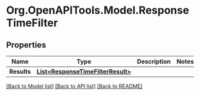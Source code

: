 # Org.OpenAPITools.Model.ResponseTimeFilter

## Properties

Name | Type | Description | Notes
------------ | ------------- | ------------- | -------------
**Results** | [**List&lt;ResponseTimeFilterResult&gt;**](ResponseTimeFilterResult.md) |  | 

[[Back to Model list]](../README.md#documentation-for-models) [[Back to API list]](../README.md#documentation-for-api-endpoints) [[Back to README]](../README.md)

